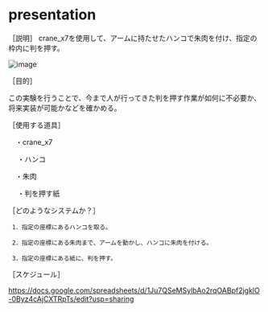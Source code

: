 # presentation

［説明］
 crane_x7を使用して、アームに持たせたハンコで朱肉を付け、指定の枠内に判を押す。
 
 ![image](https://user-images.githubusercontent.com/53420696/96375700-771bde80-11b5-11eb-9185-33d1afaa2ae9.png)

［目的］

 この実験を行うことで、今まで人が行ってきた判を押す作業が如何に不必要か、将来実装が可能かなどを確かめる。
 
［使用する道具］
 
   　・crane_x7
 
 　  ・ハンコ
    
   　・朱肉
    
  　 ・判を押す紙
 
 ［どのようなシステムか？］

     1．指定の座標にあるハンコを取る。　
     
     2．指定の座標にある朱肉まで、アームを動かし、ハンコに朱肉を付ける。
     
     3．指定の座標にある紙に、判を押す。
     
  
  ［スケジュール］

 https://docs.google.com/spreadsheets/d/1Ju7QSeMSylbAo2rqOABpf2jgklO-0Byz4cAjCXTRpTs/edit?usp=sharing
